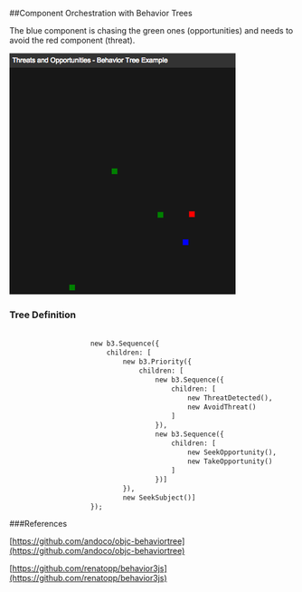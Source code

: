 ##Component Orchestration with Behavior Trees

The blue component is chasing the green ones (opportunities) and needs to avoid the red component (threat).

![ ](./screen.png)

### Tree Definition

```

                    new b3.Sequence({
                        children: [
                            new b3.Priority({
                                children: [
                                    new b3.Sequence({
                                        children: [
                                            new ThreatDetected(),
                                            new AvoidThreat()
                                        ]
                                    }),
                                    new b3.Sequence({
                                        children: [
                                            new SeekOpportunity(),
                                            new TakeOpportunity()
                                        ]
                                    })]
                            }),
                            new SeekSubject()]
                    });
```

###References

[https://github.com/andoco/objc-behaviortree](https://github.com/andoco/objc-behaviortree)

[https://github.com/renatopp/behavior3js](https://github.com/renatopp/behavior3js)